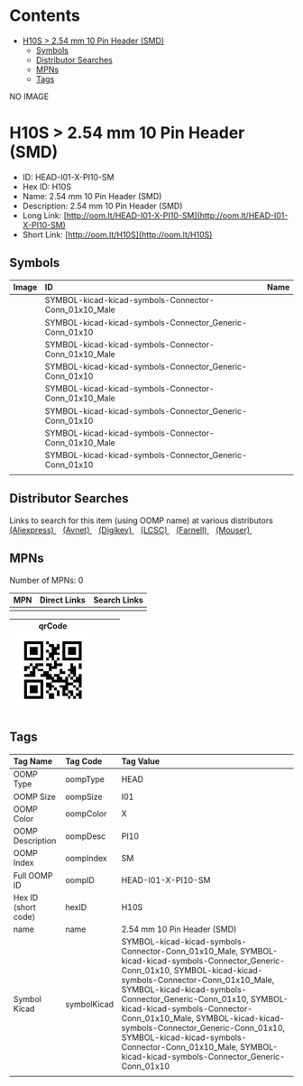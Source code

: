 



Contents
========

* [H10S > 2.54 mm 10 Pin Header (SMD)](#h10s--254-mm-10-pin-header-smd)
	* [Symbols](#symbols)
	* [Distributor Searches](#distributor-searches)
	* [MPNs](#mpns)
	* [Tags](#tags)
  
NO IMAGE  
# H10S > 2.54 mm 10 Pin Header (SMD)

- ID: HEAD-I01-X-PI10-SM
- Hex ID: H10S
- Name: 2.54 mm 10 Pin Header (SMD)
- Description: 2.54 mm 10 Pin Header (SMD)
- Long Link: [http://oom.lt/HEAD-I01-X-PI10-SM](http://oom.lt/HEAD-I01-X-PI10-SM)
- Short Link: [http://oom.lt/H10S](http://oom.lt/H10S)

## Symbols
  

|Image|ID|Name|
| :--- | :--- | :--- |
|![]()|SYMBOL-kicad-kicad-symbols-Connector-Conn_01x10_Male||
|![]()|SYMBOL-kicad-kicad-symbols-Connector_Generic-Conn_01x10||
|![]()|SYMBOL-kicad-kicad-symbols-Connector-Conn_01x10_Male||
|![]()|SYMBOL-kicad-kicad-symbols-Connector_Generic-Conn_01x10||
|![]()|SYMBOL-kicad-kicad-symbols-Connector-Conn_01x10_Male||
|![]()|SYMBOL-kicad-kicad-symbols-Connector_Generic-Conn_01x10||
|![]()|SYMBOL-kicad-kicad-symbols-Connector-Conn_01x10_Male||
|![]()|SYMBOL-kicad-kicad-symbols-Connector_Generic-Conn_01x10||
||||

## Distributor Searches
  
Links to search for this item (using OOMP name) at various distributors  
[(Aliexpress) ](https://www.aliexpress.com/wholesale?SearchText=11172.54+mm+10+Pin+Header+SMD)&nbsp;&nbsp;&nbsp;[(Avnet) ](https://www.avnet.com/shop/us/search/2.54+mm+10+Pin+Header+SMD)&nbsp;&nbsp;&nbsp;[(Digikey) ](https://www.digikey.co.uk/en/products/result?s=2.54+mm+10+Pin+Header+SMD)&nbsp;&nbsp;&nbsp;[(LCSC) ](https://www.lcsc.com/search?q=2.54+mm+10+Pin+Header+SMD)&nbsp;&nbsp;&nbsp;[(Farnell) ](https://uk.farnell.com/search?st=2.54+mm+10+Pin+Header+SMD)&nbsp;&nbsp;&nbsp;[(Mouser) ](https://www.mouser.com/c/?q=2.54+mm+10+Pin+Header+SMD)&nbsp;&nbsp;&nbsp;
## MPNs
  
Number of MPNs: 0  

|MPN|Direct Links|Search Links|
| :--- | :--- | :--- |
||||
  

|qrCode<br>[![](https://raw.githubusercontent.com/oomlout/oomlout_OOMP_parts_V2/main/HEAD/I01/X/PI10/SM/qrCode_140.png)](https://github.com/oomlout/oomlout_OOMP_parts_V2/tree/main/HEAD/I01/X/PI10/SM/qrCode.png)||||
| :---: | :---: | :---: | :---: |

## Tags
  

|Tag Name|Tag Code|Tag Value|
| :--- | :--- | :--- |
|OOMP Type|oompType|HEAD|
|OOMP Size|oompSize|I01|
|OOMP Color|oompColor|X|
|OOMP Description|oompDesc|PI10|
|OOMP Index|oompIndex|SM|
|Full OOMP ID|oompID|HEAD-I01-X-PI10-SM|
|Hex ID (short code)|hexID|H10S|
|name|name|2.54 mm 10 Pin Header (SMD)|
|Symbol Kicad|symbolKicad|SYMBOL-kicad-kicad-symbols-Connector-Conn_01x10_Male, SYMBOL-kicad-kicad-symbols-Connector_Generic-Conn_01x10, SYMBOL-kicad-kicad-symbols-Connector-Conn_01x10_Male, SYMBOL-kicad-kicad-symbols-Connector_Generic-Conn_01x10, SYMBOL-kicad-kicad-symbols-Connector-Conn_01x10_Male, SYMBOL-kicad-kicad-symbols-Connector_Generic-Conn_01x10, SYMBOL-kicad-kicad-symbols-Connector-Conn_01x10_Male, SYMBOL-kicad-kicad-symbols-Connector_Generic-Conn_01x10|
||||
